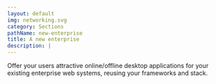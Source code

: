 ```yaml
---
layout: default
img: networking.svg
category: Sections
pathName: new-enterprise
title: A new enterprise
description: |
---
```

  Offer your users attractive online/offline desktop applications for your existing enterprise web systems, reusing your frameworks and stack.
